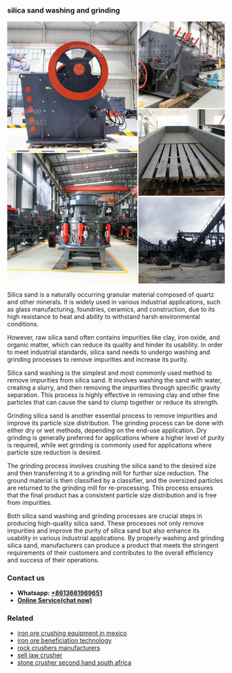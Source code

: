 <h3>silica sand washing and grinding</h3><img src='1704857061.jpg' alt=''><p>Silica sand is a naturally occurring granular material composed of quartz and other minerals. It is widely used in various industrial applications, such as glass manufacturing, foundries, ceramics, and construction, due to its high resistance to heat and ability to withstand harsh environmental conditions.</p><p>However, raw silica sand often contains impurities like clay, iron oxide, and organic matter, which can reduce its quality and hinder its usability. In order to meet industrial standards, silica sand needs to undergo washing and grinding processes to remove impurities and increase its purity.</p><p>Silica sand washing is the simplest and most commonly used method to remove impurities from silica sand. It involves washing the sand with water, creating a slurry, and then removing the impurities through specific gravity separation. This process is highly effective in removing clay and other fine particles that can cause the sand to clump together or reduce its strength.</p><p>Grinding silica sand is another essential process to remove impurities and improve its particle size distribution. The grinding process can be done with either dry or wet methods, depending on the end-use application. Dry grinding is generally preferred for applications where a higher level of purity is required, while wet grinding is commonly used for applications where particle size reduction is desired.</p><p>The grinding process involves crushing the silica sand to the desired size and then transferring it to a grinding mill for further size reduction. The ground material is then classified by a classifier, and the oversized particles are returned to the grinding mill for re-processing. This process ensures that the final product has a consistent particle size distribution and is free from impurities.</p><p>Both silica sand washing and grinding processes are crucial steps in producing high-quality silica sand. These processes not only remove impurities and improve the purity of silica sand but also enhance its usability in various industrial applications. By properly washing and grinding silica sand, manufacturers can produce a product that meets the stringent requirements of their customers and contributes to the overall efficiency and success of their operations.</p><h3>Contact us</h3><ul><li><strong>Whatsapp:&nbsp;<a href="https://wa.me/8613661969651">+8613661969651</a></strong></li><li><a href="https://swt.shibang-china.com/?git&amp;zhl&amp;silica sand washing and grinding"><strong>Online Service(chat now)</strong></a></li></ul><h3>Related</h3><ul><li><a href='iron ore crushing equipment in mexico.md'>iron ore crushing equipment in mexico</a></li><li><a href='iron ore beneficiation technology.md'>iron ore beneficiation technology</a></li><li><a href='rock crushers manufacturers.md'>rock crushers manufacturers</a></li><li><a href='sell jaw crusher.md'>sell jaw crusher</a></li><li><a href='stone crusher second hand south africa.md'>stone crusher second hand south africa</a></li></ul>